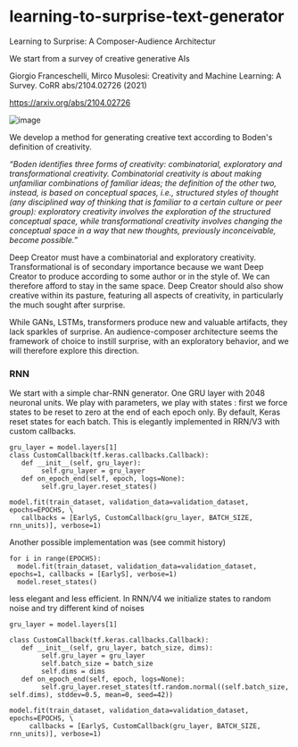 # learning-to-surprise-text-generator
Learning to Surprise: A Composer-Audience Architectur

We start from a survey of creative generative AIs 

Giorgio Franceschelli, Mirco Musolesi:
Creativity and Machine Learning: A Survey. CoRR abs/2104.02726 (2021)

https://arxiv.org/abs/2104.02726 

![image](https://user-images.githubusercontent.com/89974426/154297377-e8357a34-9a5b-45d1-95b8-661b71a3d4cd.png)

We develop a method for generating creative text according to Boden's definition of creativity. 

*“Boden identifies three forms of creativity: combinatorial, exploratory and transformational creativity. Combinatorial creativity is about making unfamiliar combinations of familiar ideas; the definition of the other two, instead, is based on conceptual spaces, i.e., structured styles of thought (any disciplined way of thinking that is familiar to a certain culture or peer group): exploratory creativity involves the exploration of the structured conceptual space, while transformational creativity involves changing the conceptual space in a way that new thoughts, previously inconceivable, become possible.”*

Deep Creator must have a combinatorial and exploratory creativity. Transformational is of secondary importance because we want Deep Creator to produce according to some author or in the style of. We can therefore afford to stay in the same space. Deep Creator should also show creative within its pasture, featuring all aspects of creativity, in particularly the much sought after surprise.  

While GANs, LSTMs, transformers produce new and valuable artifacts, they lack sparkles of surprise. An audience-composer architecture seems the framework of choice to instill surprise, with an exploratory behavior, and we will therefore explore this direction.

### RNN

We start with a simple char-RNN generator. One GRU layer with 2048 neuronal units. We play with parameters, we play with states : first we force states to be reset to zero at the end of each epoch only. By default, Keras reset states for each batch. This is elegantly implemented in RRN/V3 with custom callbacks.

```
gru_layer = model.layers[1]
class CustomCallback(tf.keras.callbacks.Callback):
   def __init__(self, gru_layer):
        self.gru_layer = gru_layer
   def on_epoch_end(self, epoch, logs=None):
        self.gru_layer.reset_states()

model.fit(train_dataset, validation_data=validation_dataset, epochs=EPOCHS, \
   callbacks = [EarlyS, CustomCallback(gru_layer, BATCH_SIZE, rnn_units)], verbose=1)

```

Another possible implementation was (see commit history)

```
for i in range(EPOCHS):
  model.fit(train_dataset, validation_data=validation_dataset, epochs=1, callbacks = [EarlyS], verbose=1)
  model.reset_states()
```

less elegant and less efficient. In RNN/V4 we initialize states to random noise and try different kind of noises

```
gru_layer = model.layers[1]

class CustomCallback(tf.keras.callbacks.Callback):
   def __init__(self, gru_layer, batch_size, dims):
        self.gru_layer = gru_layer
        self.batch_size = batch_size
        self.dims = dims
   def on_epoch_end(self, epoch, logs=None):
        self.gru_layer.reset_states(tf.random.normal((self.batch_size, self.dims), stddev=0.5, mean=0, seed=42))        

model.fit(train_dataset, validation_data=validation_dataset, epochs=EPOCHS, \
     callbacks = [EarlyS, CustomCallback(gru_layer, BATCH_SIZE, rnn_units)], verbose=1)
```

